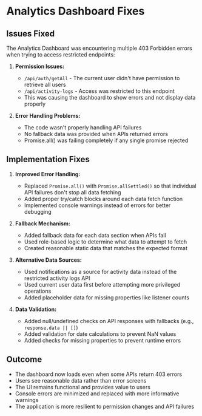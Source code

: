 # Analytics Dashboard Fixes

## Issues Fixed

The Analytics Dashboard was encountering multiple 403 Forbidden errors when trying to access restricted endpoints:

1. **Permission Issues:**
   - `/api/auth/getAll` - The current user didn't have permission to retrieve all users
   - `/api/activity-logs` - Access was restricted to this endpoint
   - This was causing the dashboard to show errors and not display data properly

2. **Error Handling Problems:**
   - The code wasn't properly handling API failures
   - No fallback data was provided when APIs returned errors
   - Promise.all() was failing completely if any single promise rejected

## Implementation Fixes

1. **Improved Error Handling:**
   - Replaced `Promise.all()` with `Promise.allSettled()` so that individual API failures don't stop all data fetching
   - Added proper try/catch blocks around each data fetch function
   - Implemented console warnings instead of errors for better debugging

2. **Fallback Mechanism:**
   - Added fallback data for each data section when APIs fail
   - Used role-based logic to determine what data to attempt to fetch
   - Created reasonable static data that matches the expected format

3. **Alternative Data Sources:**
   - Used notifications as a source for activity data instead of the restricted activity logs API
   - Used current user data first before attempting more privileged operations
   - Added placeholder data for missing properties like listener counts

4. **Data Validation:**
   - Added null/undefined checks on API responses with fallbacks (e.g., `response.data || []`)
   - Added validation for date calculations to prevent NaN values
   - Added checks for missing properties to prevent runtime errors

## Outcome

- The dashboard now loads even when some APIs return 403 errors
- Users see reasonable data rather than error screens
- The UI remains functional and provides value to users
- Console errors are minimized and replaced with more informative warnings
- The application is more resilient to permission changes and API failures 